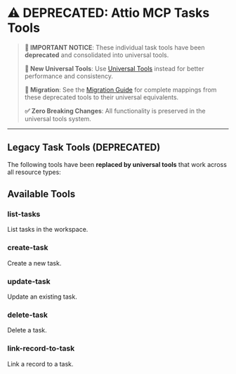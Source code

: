 # ⚠️ DEPRECATED: Attio MCP Tasks Tools

> **🚨 IMPORTANT NOTICE**: These individual task tools have been **deprecated** and consolidated into universal tools.
> 
> **📖 New Universal Tools**: Use [Universal Tools](../universal-tools/README.md) instead for better performance and consistency.
>
> **🔄 Migration**: See the [Migration Guide](../universal-tools/migration-guide.md) for complete mappings from these deprecated tools to their universal equivalents.
>
> **✅ Zero Breaking Changes**: All functionality is preserved in the universal tools system.

---

## Legacy Task Tools (DEPRECATED)

The following tools have been **replaced by universal tools** that work across all resource types:

## Available Tools

### list-tasks
List tasks in the workspace.

### create-task
Create a new task.

### update-task
Update an existing task.

### delete-task
Delete a task.

### link-record-to-task
Link a record to a task.
